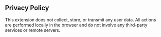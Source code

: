 ## Privacy Policy

This extension does not collect, store, or transmit any user data.
All actions are performed locally in the browser and do not involve any third-party services or remote servers.
